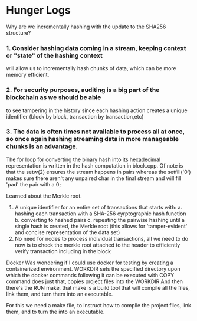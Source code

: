 # Hunger Logs
Why are we incrementally hashing with the update to the SHA256 structure?
### 1. Consider hashing data coming in a stream, keeping context or "state" of the hashing context
will allow us to incrementally hash chunks of data, which can be more memory efficient.
### 2. For security purposes, auditing is a big part of the blockchain as we should be able
to see tampering in the history since each hashing action creates a unique identifier (block by block, transaction by transaction,etc)
### 3. The data is often times not available to process all at once, so once again hashing streaming data in more manageable chunks is an advantage.


The for loop for converting the binary hash into its hexadecimal representation is written in the hash computation in block.cpp.
Of note is that the setw(2) ensures the stream happens in pairs whereas the setfill('0') makes sure there aren't any unpaired char
in the final stream and will fill 'pad' the pair with a 0;


Learned about the Merkle root.
1. A unique identifier for an entire set of transactions that starts with:
    a. hashing each transaction with a SHA-256 cyrptographic hash function
    b. converting to hashed pairs
    c. repeating the pairwise hashing until a single hash is created, the Merkle root (this allows for 'tamper-evident' and concise representation of the data set)
2. No need for nodes to process individual transactions, all we need to do now is to check the merkle root attached to the header to efficiently verify transaction
    including in the block


Docker
Was wondering if I could use docker for testing by creating a containerized environment.
WORKDIR sets the specified directory upon which the docker commands following it can be executed with
COPY command does just that, copies project files into the WORKDIR
And then there's the RUN make, that make is a build tool that will compile all the files, link them, and turn them into an executable. 

For this we need a make file, to instruct how to compile the project files, link them, and to turn the into an executable.

